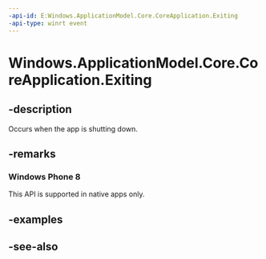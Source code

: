 ----api-id: E:Windows.ApplicationModel.Core.CoreApplication.Exiting
-api-type: winrt event
---<!-- Event syntaxstatic public event Windows.Foundation.EventHandler Exiting<object>--># Windows.ApplicationModel.Core.CoreApplication.Exiting## -descriptionOccurs when the app is shutting down.## -remarks### Windows Phone 8This API is supported in native apps only.## -examples## -see-also
